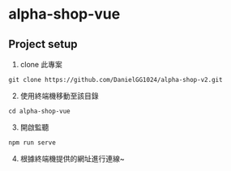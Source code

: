 # alpha-shop-vue

## Project setup
1. clone 此專案
```
git clone https://github.com/DanielGG1024/alpha-shop-v2.git
```
2. 使用終端機移動至該目錄
```
cd alpha-shop-vue
```
3. 開啟監聽
```
npm run serve
```
4. 根據終端機提供的網址進行連線~

